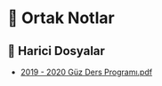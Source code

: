 # 📗 Ortak Notlar

<!--Index-->

## 🔗 Harici Dosyalar

- [2019 - 2020 Güz Ders Programı.pdf](./2019%20-%202020%20G%C3%BCz%20Ders%20Program%C4%B1.pdf)


<!--Index-->


